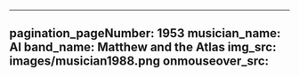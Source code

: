 ------
pagination_pageNumber: 1953
musician_name: Al
band_name: Matthew and the Atlas
img_src: images/musician1988.png
onmouseover_src: 
------